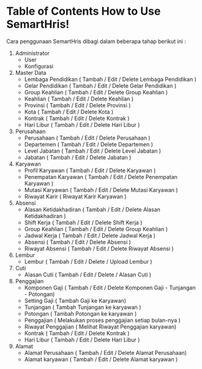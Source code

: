 Table of Contents How to Use SemartHris!
==============================

Cara penggunaan SemartHris dibagi dalam beberapa tahap berikut ini :

 1. Administrator
	 - User
	 - Konfigurasi	 
 2. Master Data
	 - Lembaga Pendidikan ( Tambah / Edit / Delete Lembaga Pendidikan )
	 - Gelar Pendidikan ( Tambah / Edit / Delete Gelar Pendidikan )
	 - Group Keahlian ( Tambah / Edit / Delete Group Keahlian )
	 - Keahlian ( Tambah / Edit / Delete Keahlian )
	 - Provinsi ( Tambah / Edit / Delete Provinsi )
	 - Kota ( Tambah / Edit / Delete Kota )
	 - Kontrak ( Tambah / Edit / Delete Kontrak )
	 - Hari Libur ( Tambah / Edit / Delete Hari Libur )
 3. Perusahaan
     - Perusahaan ( Tambah / Edit / Delete Perusahaan )
	 - Departemen ( Tambah / Edit / Delete Departemen )
	 - Level Jabatan ( Tambah / Edit / Delete Level Jabatan )
	 - Jabatan ( Tambah / Edit / Delete Jabatan )
 4. Karyawan
	 - Profil Karyawan ( Tambah / Edit / Delete Karyawan )
	 - Penempatan Karyawan  ( Tambah / Edit / Delete Penempatan Karyawan )
	 - Mutasi Karyawan ( Tambah / Edit / Delete Mutasi Karyawan )
	 - Riwayat Karir ( Riwayat Karir Karyawan )
 5. Absensi
	 - Alasan Ketidakhadiran ( Tambah / Edit / Delete Alasan Ketidakhadiran )
	 - Shift Kerja ( Tambah / Edit / Delete Shift Kerja )
	 - Group Keahlian ( Tambah / Edit / Delete Group Keahlian )
	 - Jadwal Kerja ( Tambah / Edit / Delete Jadwal Kerja )
	 - Absensi ( Tambah / Edit / Delete Absensi )
	 - Riwayat Absensi ( Tambah / Edit / Delete Riwayat Absensi )
 6. Lembur
	 - Lembur ( Tambah / Edit / Delete / Upload Lembur )
 7. Cuti
	- Alasan Cuti ( Tambah / Edit / Delete / Alasan Cuti )
 8. Penggajian
	 - Komponen Gaji ( Tambah / Edit / Delete Komponen Gaji - Tunjangan - Potongan)
	 - Setting Gaji ( Tambah Gaji ke Karyawan)
	 - Tunjangan ( Tambah Tunjangan ke karyawan )
	 - Potongan ( Tambah Potongan ke karyawan )
	 - Penggajian ( Melakukan proses penggajian setiap bulan-nya )
	 - Riwayat Penggajian ( Melihat Riwayat Penggajian karyawan)
	 - Kontrak ( Tambah / Edit / Delete Kontrak )
	 - Hari Libur ( Tambah / Edit / Delete Hari Libur )
 9. Alamat
	 - Alamat Perusahaan ( Tambah / Edit / Delete Alamat Perusahaan)
	 - Alamat  karyawan ( Tambah / Edit / Delete Alamat karyawan )

